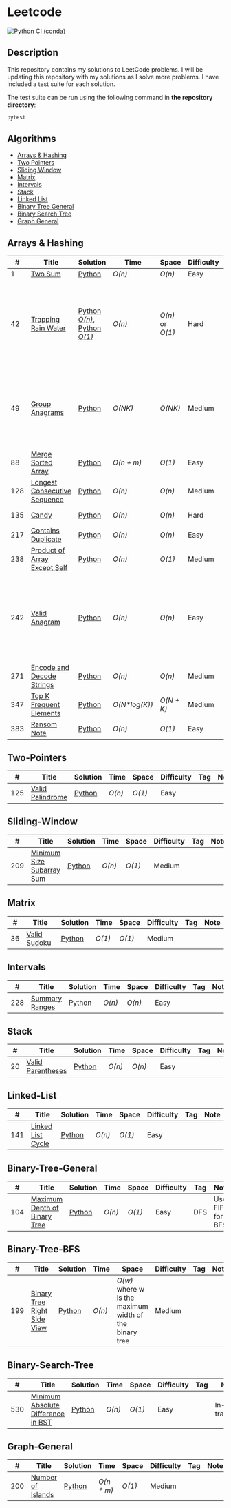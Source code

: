 # Leetcode

[![Python CI (conda)](https://github.com/mathusanMe/LeetCode/actions/workflows/python-package-conda.yml/badge.svg)](https://github.com/mathusanMe/LeetCode/actions/workflows/python-package-conda.yml)

## Description

This repository contains my solutions to LeetCode problems. I will be updating this repository with my solutions as I solve more problems. I have included a test suite for each solution.

The test suite can be run using the following command in **the repository directory**:

```bash
pytest
```

## Algorithms

- [Arrays & Hashing](https://github.com/mathusanMe/LeetCode#Arrays--Hashing)
- [Two Pointers](https://github.com/mathusanMe/LeetCode#Two-Pointers)
- [Sliding Window](https://github.com/mathusanMe/LeetCode#Sliding-Window)
- [Matrix](https://github.com/mathusanMe/LeetCode#Matrix)
- [Intervals](https://github.com/mathusanMe/LeetCode#Intervals)
- [Stack](https://github.com/mathusanMe/LeetCode#Stack)
- [Linked List](https://github.com/mathusanMe/LeetCode#Linked-List)
- [Binary Tree General](https://github.com/mathusanMe/LeetCode#Binary-Tree-General)
- [Binary Search Tree](https://github.com/mathusanMe/LeetCode#Binary-Search-Tree)
- [Graph General](https://github.com/mathusanMe/LeetCode#Graph-General)

## Arrays & Hashing

| #   | Title                                                                                       | Solution                                                                                                                 | Time           | Space            | Difficulty | Tag | Note                                                                                      |
| --- | ------------------------------------------------------------------------------------------- | ------------------------------------------------------------------------------------------------------------------------ | -------------- | ---------------- | ---------- | --- | ----------------------------------------------------------------------------------------- |
| 1   | [Two Sum](https://leetcode.com/problems/two-sum/)                                           | [Python](./problems/easy/two_sum.py)                                                                                     | _O(n)_         | _O(n)_           | Easy       |     |                                                                                           |
| 42  | [Trapping Rain Water](https://leetcode.com/problems/trapping-rain-water/)                   | [Python _O(n)_](./problems/hard/trapping_rain_water_o_n.py), [Python _O(1)_](./problems/hard/trapping_rain_water_o_1.py) | _O(n)_         | _O(n)_ or _O(1)_ | Hard       |     | Initially proposed an O(n) space complexity solution, but discovered an O(1) alternative. |
| 49  | [Group Anagrams](https://leetcode.com/problems/group-anagrams/)                             | [Python](./problems/medium/group_anagrams.py)                                                                            | _O(NK)_        | _O(NK)_          | Medium     |     | _N_ is the number of strings and _K_ is the maximum length of a single string             |
| 88  | [Merge Sorted Array](https://leetcode.com/problems/merge-sorted-array/)                     | [Python](./problems/easy/merge_sorted_array.py)                                                                          | _O(n + m)_     | _O(1)_           | Easy       |     | Two-Pointers, Reverse                                                                     |
| 128 | [Longest Consecutive Sequence](https://leetcode.com/problems/longest-consecutive-sequence/) | [Python](./problems/medium/longest_consecutive_sequence.py)                                                              | _O(n)_         | _O(n)_           | Medium     |     | Tricky solution!                                                                          |
| 135 | [Candy](https://leetcode.com/problems/candy/)                                               | [Python](./problems/hard/candy.py)                                                                                       | _O(n)_         | _O(n)_           | Hard       |     | Enjoyed solving it!                                                                       |
| 217 | [Contains Duplicate](https://leetcode.com/problems/contains-duplicate/)                     | [Python](./problems/easy/contains_duplicate.py)                                                                          | _O(n)_         | _O(n)_           | Easy       |     |                                                                                           |
| 238 | [Product of Array Except Self](https://leetcode.com/problems/product-of-array-except-self/) | [Python](./problems/medium/product_of_array_except_self.py)                                                              | _O(n)_         | _O(1)_           | Medium     |     | Interesting solution!                                                                     |
| 242 | [Valid Anagram](https://leetcode.com/problems/valid-anagram/)                               | [Python](./problems/easy/valid_anagram.py)                                                                               | _O(n)_         | _O(n)_           | Easy       |     | Given Unicode characters support for Python3, the follow-up question is irrelevant        |
| 271 | [Encode and Decode Strings](https://leetcode.com/problems/encode-and-decode-strings/)       | [Python](./problems/medium/encode_and_decode_strings.py)                                                                 | _O(n)_         | _O(n)_           | Medium     |     |
| 347 | [Top K Frequent Elements](https://leetcode.com/problems/top-k-frequent-elements/)           | [Python](./problems/medium/top_k_frequent_elements.py)                                                                   | _O(N\*log(K))_ | _O(N + K)_       | Medium     |     | Requires MinHeap                                                                          |
| 383 | [Ransom Note](https://leetcode.com/problems/ransom-note/)                                   | [Python](./problems/easy/ransom_note.py)                                                                                 | _O(n)_         | _O(1)_           | Easy       |     | Fixed List                                                                                |

## Two-Pointers

| #   | Title                                                               | Solution                                      | Time   | Space  | Difficulty | Tag | Note |
| --- | ------------------------------------------------------------------- | --------------------------------------------- | ------ | ------ | ---------- | --- | ---- |
| 125 | [Valid Palindrome](https://leetcode.com/problems/valid-palindrome/) | [Python](./problems/easy/valid_palindrome.py) | _O(n)_ | _O(1)_ | Easy       |     |      |

## Sliding-Window

| #   | Title                                                                                 | Solution                                                 | Time   | Space  | Difficulty | Tag | Note |
| --- | ------------------------------------------------------------------------------------- | -------------------------------------------------------- | ------ | ------ | ---------- | --- | ---- |
| 209 | [Minimum Size Subarray Sum](https://leetcode.com/problems/minimum-size-subarray-sum/) | [Python](./problems/medium/minimum_size_subarray_sum.py) | _O(n)_ | _O(1)_ | Medium     |     |      |

## Matrix

| #   | Title                                                       | Solution                                    | Time   | Space  | Difficulty | Tag | Note |
| --- | ----------------------------------------------------------- | ------------------------------------------- | ------ | ------ | ---------- | --- | ---- |
| 36  | [Valid Sudoku](https://leetcode.com/problems/valid-sudoku/) | [Python](./problems/medium/valid_sudoku.py) | _O(1)_ | _O(1)_ | Medium     |     |      |

## Intervals

| #   | Title                                                           | Solution                                    | Time   | Space  | Difficulty | Tag | Note |
| --- | --------------------------------------------------------------- | ------------------------------------------- | ------ | ------ | ---------- | --- | ---- |
| 228 | [Summary Ranges](https://leetcode.com/problems/summary-ranges/) | [Python](./problems/easy/summary_ranges.py) | _O(n)_ | _O(n)_ | Easy       |     |      |

## Stack

| #   | Title                                                                 | Solution                                       | Time   | Space  | Difficulty | Tag | Note |
| --- | --------------------------------------------------------------------- | ---------------------------------------------- | ------ | ------ | ---------- | --- | ---- |
| 20  | [Valid Parentheses](https://leetcode.com/problems/valid-parentheses/) | [Python](./problems/easy/valid_parentheses.py) | _O(n)_ | _O(n)_ | Easy       |     |      |

## Linked-List

| #   | Title                                                                 | Solution                                       | Time   | Space  | Difficulty | Tag | Note |
| --- | --------------------------------------------------------------------- | ---------------------------------------------- | ------ | ------ | ---------- | --- | ---- |
| 141 | [Linked List Cycle](https://leetcode.com/problems/linked-list-cycle/) | [Python](./problems/easy/linked_list_cycle.py) | _O(n)_ | _O(1)_ | Easy       |     |      |

## Binary-Tree-General

| #   | Title                                                                                       | Solution                                                   | Time   | Space  | Difficulty | Tag | Note             |
| --- | ------------------------------------------------------------------------------------------- | ---------------------------------------------------------- | ------ | ------ | ---------- | --- | ---------------- |
| 104 | [Maximum Depth of Binary Tree](https://leetcode.com/problems/maximum-depth-of-binary-tree/) | [Python](./problems/easy//maximum_depth_of_binary_tree.py) | _O(n)_ | _O(1)_ | Easy       | DFS | Use FIFO for BFS |

## Binary-Tree-BFS

| #   | Title                                                                                     | Solution                                                   | Time   | Space                                                  | Difficulty | Tag | Note |
| --- | ----------------------------------------------------------------------------------------- | ---------------------------------------------------------- | ------ | ------------------------------------------------------ | ---------- | --- | ---- |
| 199 | [Binary Tree Right Side View](https://leetcode.com/problems/binary-tree-right-side-view/) | [Python](./problems/medium/binary_tree_right_side_view.py) | _O(n)_ | _O(w)_ where w is the maximum width of the binary tree | Medium     |     |      |

## Binary-Search-Tree

| #   | Title                                                                                                   | Solution                                                        | Time   | Space  | Difficulty | Tag | Note               |
| --- | ------------------------------------------------------------------------------------------------------- | --------------------------------------------------------------- | ------ | ------ | ---------- | --- | ------------------ |
| 530 | [Minimum Absolute Difference in BST](https://leetcode.com/problems/minimum-absolute-difference-in-bst/) | [Python](./problems/easy/minimum_absolute_difference_in_bst.py) | _O(n)_ | _O(1)_ | Easy       |     | In-order traversal |

## Graph-General

| #   | Title                                                                 | Solution                                         | Time        | Space  | Difficulty | Tag | Note |
| --- | --------------------------------------------------------------------- | ------------------------------------------------ | ----------- | ------ | ---------- | --- | ---- |
| 200 | [Number of Islands](https://leetcode.com/problems/number-of-islands/) | [Python](./problems/medium/number_of_islands.py) | _O(n \* m)_ | _O(1)_ | Medium     |     |      |
